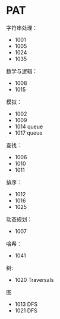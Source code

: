 # PAT

字符串处理：
- 1001
- 1005
- 1024
- 1035


数学与逻辑：
- 1008
- 1015

模拟：
- 1002
- 1009
- 1014 queue
- 1017 queue

查找：
- 1006
- 1010
- 1011

排序：
- 1012
- 1016
- 1025


动态规划：
- 1007

哈希：
- 1041

树:
- 1020 Traversals

图
- 1013 DFS
- 1021 DFS
